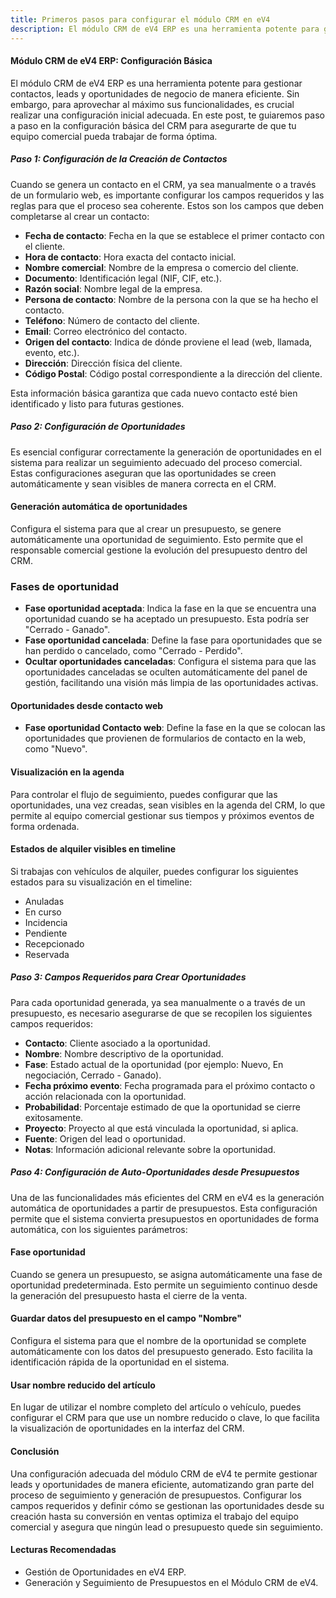 ```yaml
---
title: Primeros pasos para configurar el módulo CRM en eV4
description: El módulo CRM de eV4 ERP es una herramienta potente para gestionar contactos, leads y oportunidades de negocio de manera eficiente.
---
```


#### Módulo CRM de eV4 ERP: Configuración Básica

El módulo CRM de eV4 ERP es una herramienta potente para gestionar contactos, leads y oportunidades de negocio de manera eficiente. Sin embargo, para aprovechar al máximo sus funcionalidades, es crucial realizar una configuración inicial adecuada. En este post, te guiaremos paso a paso en la configuración básica del CRM para asegurarte de que tu equipo comercial pueda trabajar de forma óptima.

##### Paso 1: Configuración de la Creación de Contactos

Cuando se genera un contacto en el CRM, ya sea manualmente o a través de un formulario web, es importante configurar los campos requeridos y las reglas para que el proceso sea coherente. Estos son los campos que deben completarse al crear un contacto:

- **Fecha de contacto**: Fecha en la que se establece el primer contacto con el cliente.
- **Hora de contacto**: Hora exacta del contacto inicial.
- **Nombre comercial**: Nombre de la empresa o comercio del cliente.
- **Documento**: Identificación legal (NIF, CIF, etc.).
- **Razón social**: Nombre legal de la empresa.
- **Persona de contacto**: Nombre de la persona con la que se ha hecho el contacto.
- **Teléfono**: Número de contacto del cliente.
- **Email**: Correo electrónico del contacto.
- **Origen del contacto**: Indica de dónde proviene el lead (web, llamada, evento, etc.).
- **Dirección**: Dirección física del cliente.
- **Código Postal**: Código postal correspondiente a la dirección del cliente.

Esta información básica garantiza que cada nuevo contacto esté bien identificado y listo para futuras gestiones.

#####  Paso 2: Configuración de Oportunidades

Es esencial configurar correctamente la generación de oportunidades en el sistema para realizar un seguimiento adecuado del proceso comercial. Estas configuraciones aseguran que las oportunidades se creen automáticamente y sean visibles de manera correcta en el CRM.

#### Generación automática de oportunidades

Configura el sistema para que al crear un presupuesto, se genere automáticamente una oportunidad de seguimiento. Esto permite que el responsable comercial gestione la evolución del presupuesto dentro del CRM.

### Fases de oportunidad

- **Fase oportunidad aceptada**: Indica la fase en la que se encuentra una oportunidad cuando se ha aceptado un presupuesto. Esta podría ser "Cerrado - Ganado".
- **Fase oportunidad cancelada**: Define la fase para oportunidades que se han perdido o cancelado, como "Cerrado - Perdido".
- **Ocultar oportunidades canceladas**: Configura el sistema para que las oportunidades canceladas se oculten automáticamente del panel de gestión, facilitando una visión más limpia de las oportunidades activas.

#### Oportunidades desde contacto web

- **Fase oportunidad Contacto web**: Define la fase en la que se colocan las oportunidades que provienen de formularios de contacto en la web, como "Nuevo".

#### Visualización en la agenda

Para controlar el flujo de seguimiento, puedes configurar que las oportunidades, una vez creadas, sean visibles en la agenda del CRM, lo que permite al equipo comercial gestionar sus tiempos y próximos eventos de forma ordenada.

#### Estados de alquiler visibles en timeline

Si trabajas con vehículos de alquiler, puedes configurar los siguientes estados para su visualización en el timeline:

- Anuladas
- En curso
- Incidencia
- Pendiente
- Recepcionado
- Reservada

##### Paso 3: Campos Requeridos para Crear Oportunidades

Para cada oportunidad generada, ya sea manualmente o a través de un presupuesto, es necesario asegurarse de que se recopilen los siguientes campos requeridos:

- **Contacto**: Cliente asociado a la oportunidad.
- **Nombre**: Nombre descriptivo de la oportunidad.
- **Fase**: Estado actual de la oportunidad (por ejemplo: Nuevo, En negociación, Cerrado - Ganado).
- **Fecha próximo evento**: Fecha programada para el próximo contacto o acción relacionada con la oportunidad.
- **Probabilidad**: Porcentaje estimado de que la oportunidad se cierre exitosamente.
- **Proyecto**: Proyecto al que está vinculada la oportunidad, si aplica.
- **Fuente**: Origen del lead o oportunidad.
- **Notas**: Información adicional relevante sobre la oportunidad.

##### Paso 4: Configuración de Auto-Oportunidades desde Presupuestos

Una de las funcionalidades más eficientes del CRM en eV4 es la generación automática de oportunidades a partir de presupuestos. Esta configuración permite que el sistema convierta presupuestos en oportunidades de forma automática, con los siguientes parámetros:

#### Fase oportunidad

Cuando se genera un presupuesto, se asigna automáticamente una fase de oportunidad predeterminada. Esto permite un seguimiento continuo desde la generación del presupuesto hasta el cierre de la venta.

#### Guardar datos del presupuesto en el campo "Nombre"

Configura el sistema para que el nombre de la oportunidad se complete automáticamente con los datos del presupuesto generado. Esto facilita la identificación rápida de la oportunidad en el sistema.

#### Usar nombre reducido del artículo

En lugar de utilizar el nombre completo del artículo o vehículo, puedes configurar el CRM para que use un nombre reducido o clave, lo que facilita la visualización de oportunidades en la interfaz del CRM.

#### Conclusión

Una configuración adecuada del módulo CRM de eV4 te permite gestionar leads y oportunidades de manera eficiente, automatizando gran parte del proceso de seguimiento y generación de presupuestos. Configurar los campos requeridos y definir cómo se gestionan las oportunidades desde su creación hasta su conversión en ventas optimiza el trabajo del equipo comercial y asegura que ningún lead o presupuesto quede sin seguimiento.

#### Lecturas Recomendadas

- Gestión de Oportunidades en eV4 ERP.
- Generación y Seguimiento de Presupuestos en el Módulo CRM de eV4.
